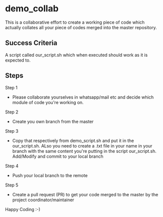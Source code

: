 # demo_collab

This is a collaborative effort to create a working piece of code which actually collates all your piece of codes merged into the master repository. 

## Success Criteria

A script called our_script.sh which when executed should work as it is expected to.

## Steps

Step 1

 - Please collaborate yourselves in whatsapp/mail etc and decide which module of code you're working on. 

Step 2

- Create you own branch from the master

Step 3

 - Copy that respectively from demo_script.sh and put it in the our_script.sh. ALso you need to create a .txt file in your name in your branch with the same content you're putting in the script our_script.sh. Add/Modify and commit to your local branch

Step 4

 - Push your local branch to the remote

Step 5

 - Create a pull request (PR) to get your code merged to the master by the project coordinator/maintainer

 Happy Coding :-)


